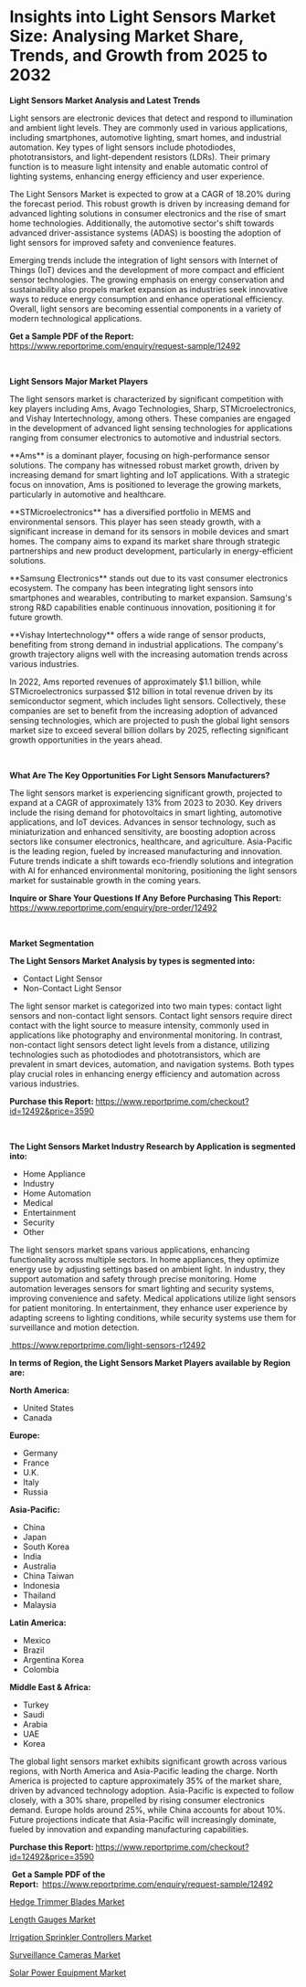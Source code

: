 <p><h1>Insights into Light Sensors Market Size: Analysing Market Share, Trends, and Growth from 2025 to 2032</h1></p><p><strong>Light Sensors Market Analysis and Latest Trends</strong></p>
<p><p>Light sensors are electronic devices that detect and respond to illumination and ambient light levels. They are commonly used in various applications, including smartphones, automotive lighting, smart homes, and industrial automation. Key types of light sensors include photodiodes, phototransistors, and light-dependent resistors (LDRs). Their primary function is to measure light intensity and enable automatic control of lighting systems, enhancing energy efficiency and user experience.</p><p>The Light Sensors Market is expected to grow at a CAGR of 18.20% during the forecast period. This robust growth is driven by increasing demand for advanced lighting solutions in consumer electronics and the rise of smart home technologies. Additionally, the automotive sector's shift towards advanced driver-assistance systems (ADAS) is boosting the adoption of light sensors for improved safety and convenience features. </p><p>Emerging trends include the integration of light sensors with Internet of Things (IoT) devices and the development of more compact and efficient sensor technologies. The growing emphasis on energy conservation and sustainability also propels market expansion as industries seek innovative ways to reduce energy consumption and enhance operational efficiency. Overall, light sensors are becoming essential components in a variety of modern technological applications.</p></p>
<p><strong>Get a Sample PDF of the Report:&nbsp;</strong> <a href="https://www.reportprime.com/enquiry/request-sample/12492?utm_campaign=3024&utm_medium=2&utm_source=Github&utm_content=ia&utm_term=18032025&utm_id=light-sensors">https://www.reportprime.com/enquiry/request-sample/12492</a></p>
<p>&nbsp;</p>
<p><strong>Light Sensors Major Market Players</strong></p>
<p><p>The light sensors market is characterized by significant competition with key players including Ams, Avago Technologies, Sharp, STMicroelectronics, and Vishay Intertechnology, among others. These companies are engaged in the development of advanced light sensing technologies for applications ranging from consumer electronics to automotive and industrial sectors.</p><p>**Ams** is a dominant player, focusing on high-performance sensor solutions. The company has witnessed robust market growth, driven by increasing demand for smart lighting and IoT applications. With a strategic focus on innovation, Ams is positioned to leverage the growing markets, particularly in automotive and healthcare.</p><p>**STMicroelectronics** has a diversified portfolio in MEMS and environmental sensors. This player has seen steady growth, with a significant increase in demand for its sensors in mobile devices and smart homes. The company aims to expand its market share through strategic partnerships and new product development, particularly in energy-efficient solutions.</p><p>**Samsung Electronics** stands out due to its vast consumer electronics ecosystem. The company has been integrating light sensors into smartphones and wearables, contributing to market expansion. Samsung's strong R&D capabilities enable continuous innovation, positioning it for future growth.</p><p>**Vishay Intertechnology** offers a wide range of sensor products, benefiting from strong demand in industrial applications. The company's growth trajectory aligns well with the increasing automation trends across various industries.</p><p>In 2022, Ams reported revenues of approximately $1.1 billion, while STMicroelectronics surpassed $12 billion in total revenue driven by its semiconductor segment, which includes light sensors. Collectively, these companies are set to benefit from the increasing adoption of advanced sensing technologies, which are projected to push the global light sensors market size to exceed several billion dollars by 2025, reflecting significant growth opportunities in the years ahead.</p></p>
<p>&nbsp;</p>
<p><strong>What Are The Key Opportunities For Light Sensors Manufacturers?</strong></p>
<p><p>The light sensors market is experiencing significant growth, projected to expand at a CAGR of approximately 13% from 2023 to 2030. Key drivers include the rising demand for photovoltaics in smart lighting, automotive applications, and IoT devices. Advances in sensor technology, such as miniaturization and enhanced sensitivity, are boosting adoption across sectors like consumer electronics, healthcare, and agriculture. Asia-Pacific is the leading region, fueled by increased manufacturing and innovation. Future trends indicate a shift towards eco-friendly solutions and integration with AI for enhanced environmental monitoring, positioning the light sensors market for sustainable growth in the coming years.</p></p>
<p><strong>Inquire or Share Your Questions If Any Before Purchasing This Report:</strong> <a href="https://www.reportprime.com/enquiry/pre-order/12492?utm_campaign=3024&utm_medium=2&utm_source=Github&utm_content=ia&utm_term=18032025&utm_id=light-sensors">https://www.reportprime.com/enquiry/pre-order/12492</a></p>
<p>&nbsp;</p>
<p><strong>Market Segmentation</strong></p>
<p><strong>The Light Sensors Market Analysis by types is segmented into:</strong></p>
<p><ul><li>Contact Light Sensor</li><li>Non-Contact Light Sensor</li></ul></p>
<p><p>The light sensor market is categorized into two main types: contact light sensors and non-contact light sensors. Contact light sensors require direct contact with the light source to measure intensity, commonly used in applications like photography and environmental monitoring. In contrast, non-contact light sensors detect light levels from a distance, utilizing technologies such as photodiodes and phototransistors, which are prevalent in smart devices, automation, and navigation systems. Both types play crucial roles in enhancing energy efficiency and automation across various industries.</p></p>
<p><strong>Purchase this Report:&nbsp;</strong><a href="https://www.reportprime.com/checkout?id=12492&price=3590&utm_campaign=3024&utm_medium=2&utm_source=Github&utm_content=ia&utm_term=18032025&utm_id=light-sensors">https://www.reportprime.com/checkout?id=12492&price=3590</a></p>
<p>&nbsp;</p>
<p><strong>The Light Sensors Market Industry Research by Application is segmented into:</strong></p>
<p><ul><li>Home Appliance</li><li>Industry</li><li>Home Automation</li><li>Medical</li><li>Entertainment</li><li>Security</li><li>Other</li></ul></p>
<p><p>The light sensors market spans various applications, enhancing functionality across multiple sectors. In home appliances, they optimize energy use by adjusting settings based on ambient light. In industry, they support automation and safety through precise monitoring. Home automation leverages sensors for smart lighting and security systems, improving convenience and safety. Medical applications utilize light sensors for patient monitoring. In entertainment, they enhance user experience by adapting screens to lighting conditions, while security systems use them for surveillance and motion detection.</p></p>
<p><a href="https://www.reportprime.com/light-sensors-r12492?utm_campaign=3024&utm_medium=2&utm_source=Github&utm_content=ia&utm_term=18032025&utm_id=light-sensors">&nbsp;https://www.reportprime.com/light-sensors-r12492</a></p>
<p><strong>In terms of Region, the Light Sensors Market Players available by Region are:</strong></p>
<p>
    <p> <strong> North America: </strong>
        <ul>
            <li>United States</li>
            <li>Canada</li>
        </ul>
        </p> 
    <p> <strong> Europe: </strong>
        <ul>
            <li>Germany</li>
            <li>France</li>
            <li>U.K.</li>
            <li>Italy</li>
            <li>Russia</li>
        </ul>
        </p> 
    <p> <strong> Asia-Pacific: </strong>
        <ul>
            <li>China</li>
            <li>Japan</li>
            <li>South Korea</li>
            <li>India</li>
            <li>Australia</li>
            <li>China Taiwan</li>
            <li>Indonesia</li>
            <li>Thailand</li>
            <li>Malaysia</li>
        </ul>
        </p> 
    <p> <strong> Latin America: </strong>
        <ul>
            <li>Mexico</li>
            <li>Brazil</li>
            <li>Argentina Korea</li>
            <li>Colombia</li>
        </ul>
        </p> 
    <p> <strong> Middle East & Africa: </strong>
        <ul>
            <li>Turkey</li>
            <li>Saudi</li>
            <li>Arabia</li>
            <li>UAE</li>
            <li>Korea</li>
        </ul>
    </p>
    </p>
<p><p>The global light sensors market exhibits significant growth across various regions, with North America and Asia-Pacific leading the charge. North America is projected to capture approximately 35% of the market share, driven by advanced technology adoption. Asia-Pacific is expected to follow closely, with a 30% share, propelled by rising consumer electronics demand. Europe holds around 25%, while China accounts for about 10%. Future projections indicate that Asia-Pacific will increasingly dominate, fueled by innovation and expanding manufacturing capabilities.</p></p>
<p><strong>Purchase this Report: </strong><a href="https://www.reportprime.com/checkout?id=12492&price=3590&utm_campaign=3024&utm_medium=2&utm_source=Github&utm_content=ia&utm_term=18032025&utm_id=light-sensors">https://www.reportprime.com/checkout?id=12492&price=3590</a></p>
<p>&nbsp;<strong>Get a Sample PDF of the Report:&nbsp;&nbsp;</strong><a href="https://www.reportprime.com/enquiry/request-sample/12492?utm_campaign=3024&utm_medium=2&utm_source=Github&utm_content=ia&utm_term=18032025&utm_id=light-sensors">https://www.reportprime.com/enquiry/request-sample/12492</a></p>
<p><strong></strong></p>
<p><p><a href="https://www.linkedin.com/pulse/hedge-trimmer-blades-market-challenges-forecasts-development-8y1qf?utm_campaign=3024&utm_medium=2&utm_source=Github&utm_content=ia&utm_term=18032025&utm_id=light-sensors">Hedge Trimmer Blades Market</a></p><p><a href="https://www.linkedin.com/pulse/comprehensive-overview-length-gauges-market-size-projected-i4inf?utm_campaign=3024&utm_medium=2&utm_source=Github&utm_content=ia&utm_term=18032025&utm_id=light-sensors">Length Gauges Market</a></p><p><a href="https://www.linkedin.com/pulse/irrigation-sprinkler-controllers-industry-research-report-global-a1znf?utm_campaign=3024&utm_medium=2&utm_source=Github&utm_content=ia&utm_term=18032025&utm_id=light-sensors">Irrigation Sprinkler Controllers Market</a></p><p><a href="https://github.com/triattwood9919/Market-Research-Report-List-1/blob/main/surveillance-cameras-market.md?utm_campaign=3024&utm_medium=2&utm_source=Github&utm_content=ia&utm_term=18032025&utm_id=light-sensors">Surveillance Cameras Market</a></p><p><a href="https://www.linkedin.com/pulse/solar-power-equipment-market-size-set-accelerate-impressive-mbghf?utm_campaign=3024&utm_medium=2&utm_source=Github&utm_content=ia&utm_term=18032025&utm_id=light-sensors">Solar Power Equipment Market</a></p></p>